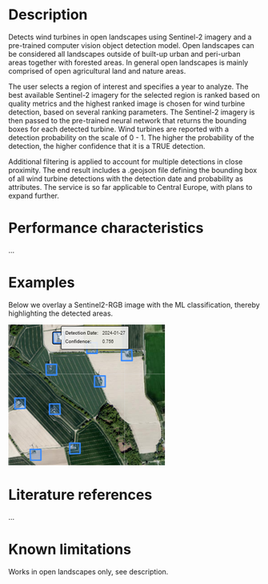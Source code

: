 # Description

Detects wind turbines in open landscapes using Sentinel-2 imagery and a pre-trained computer vision object detection model.
Open landscapes can be considered all landscapes outside of built-up urban and peri-urban areas together with forested areas. 
In general open landscapes is mainly comprised of open agricultural land and nature areas. 

The user selects a region of interest and specifies a year to analyze. 
The best available Sentinel-2 imagery for the selected region is ranked based on quality metrics and
the highest ranked image is chosen for wind turbine detection, based on several ranking parameters. 
The Sentinel-2 imagery is then passed to the pre-trained neural network that returns the bounding boxes 
for each detected turbine. Wind turbines are reported with a detection probability on the scale
of 0 - 1. The higher the probability of the detection, the higher confidence that it is a TRUE detection.

Additional filtering is applied to account for multiple detections in close proximity. 
The end result includes a .geojson file defining the bounding box of all wind turbine detections 
with the detection date and probability as attributes. The service is so far applicable
to Central Europe, with plans to expand further. 


# Performance characteristics

...

# Examples

Below we overlay a Sentinel2-RGB image with the ML classification, thereby highlighting the detected areas.

![wind_turbine_output](wind_turbine_example.png)

# Literature references

...

# Known limitations

Works in open landscapes only, see description.

